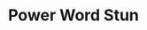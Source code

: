 ---
title: "Power Word Stun"
permalink: /spells/power-word-stun/
tags:
  - Spell
available_for:
  - Bard
  - Sorcerer
  - Warlock
  - Wizard
level: "8th Level"
school: "Enchantment"
range: "60 ft"
comp:
  - V
description: |
  You speak a word of power that can overwhelm the mind of one creature you can see within range, leaving it dumbfounded. If the target has 150 hit points or fewer, it is stunned. Otherwise, the spell has no effect.

  The stunned target must make a constitution saving throw at the end of each of its turns. On a successful save, this stunning effect ends.
excerpt: "You speak a word of power that can overwhelm the mind of one creature you can see within range, leaving it dumbfounded."
source: "Basic Rules"
---